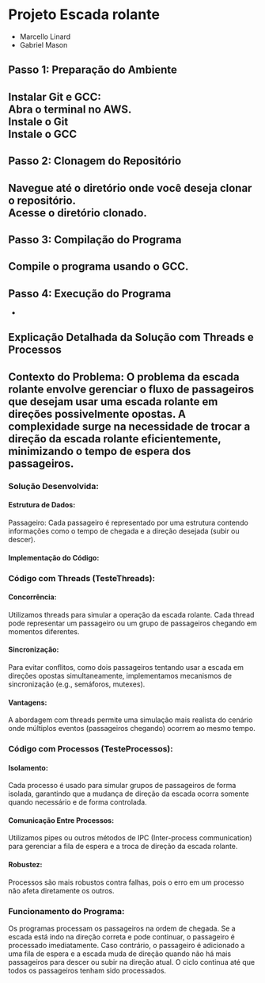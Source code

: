 # Projeto Escada rolante 
- Marcello Linard
- Gabriel Mason

## Passo 1: Preparação do Ambiente
Instalar Git e GCC: <br/> 
Abra o terminal no AWS.  <br/> 
Instale o Git  <br/> 
Instale o GCC  <br/> 
-
## Passo 2: Clonagem do Repositório
Navegue até o diretório onde você deseja clonar o repositório.  <br/> 
Acesse o diretório clonado.  <br/> 
-
## Passo 3: Compilação do Programa
Compile o programa  usando o GCC.  <br/> 
-
## Passo 4: Execução do Programa
-
## Explicação Detalhada da Solução com Threads e Processos
Contexto do Problema:
O problema da escada rolante envolve gerenciar o fluxo de passageiros que desejam usar uma escada rolante em direções possivelmente opostas. A complexidade surge na necessidade de trocar a direção da escada rolante eficientemente, minimizando o tempo de espera dos passageiros.
-
### Solução Desenvolvida:
#### Estrutura de Dados:
Passageiro: Cada passageiro é representado por uma estrutura contendo informações como o tempo de chegada e a direção desejada (subir ou descer).
#### Implementação do Código:
### Código com Threads (TesteThreads):
#### Concorrência: 
  Utilizamos threads para simular a operação da escada rolante. Cada thread pode representar um passageiro ou um grupo de passageiros chegando em momentos diferentes.
#### Sincronização:
  Para evitar conflitos, como dois passageiros tentando usar a escada em direções opostas simultaneamente, implementamos mecanismos de sincronização (e.g., semáforos, mutexes).
#### Vantagens:
  A abordagem com threads permite uma simulação mais realista do cenário onde múltiplos eventos (passageiros chegando) ocorrem ao mesmo tempo.
### Código com Processos (TesteProcessos):
#### Isolamento:
  Cada processo é usado para simular grupos de passageiros de forma isolada, garantindo que a mudança de direção da escada ocorra somente quando necessário e de forma controlada.
#### Comunicação Entre Processos:
  Utilizamos pipes ou outros métodos de IPC (Inter-process communication) para gerenciar a fila de espera e a troca de direção da escada rolante.
#### Robustez: 
  Processos são mais robustos contra falhas, pois o erro em um processo não afeta diretamente os outros.
### Funcionamento do Programa:
Os programas processam os passageiros na ordem de chegada.
Se a escada está indo na direção correta e pode continuar, o passageiro é processado imediatamente.
Caso contrário, o passageiro é adicionado a uma fila de espera e a escada muda de direção quando não há mais passageiros para descer ou subir na direção atual.
O ciclo continua até que todos os passageiros tenham sido processados.
